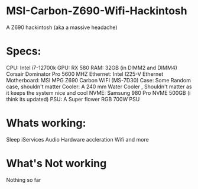 # MSI-Carbon-Z690-Wifi-Hackintosh
A Z690 hackintosh (aka a massive headache)

# Specs:
CPU: Intel i7-12700k
GPU: RX 580
RAM: 32GB (in DIMM2 and DIMM4) Corsair Dominator Pro 5600 MHZ
Ethernet: Intel I225-V Ethernet
Motherboard: MSI MPG Z690 Carbon WIFI (MS-7D30)
Case: Some Random case, shouldn't matter
Cooler: A 240 mm Water Cooler , Shouldn't matter as it keeps the system nice and cool
NVME: Samsung 980 Pro NVME 500GB (i think its updated)
PSU: A Super flower RGB 700W PSU

# Whats working:
Sleep
iServices
Audio
Hardware accleration
Wifi
and more

# What's Not working
Nothing so far
